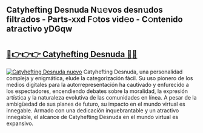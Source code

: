 ## Catyhefting Desnuda N𝚞𝚎vos desn𝚞dos filtr𝚊dos - Parts-xxd F𝚘tos vid𝚎o - C𝚘ntenido atr𝚊ctivo yDGqw

# <h2><a href="http://mbcr5ay.tromn.icu/?c=Catyhefting+Desnuda">🔗👉👉👉 Catyhefting Desnuda 🔗🔗</a></h2>

[![Catyhefting Desnuda nuevo](https://i.imgur.com/pEAQMta.gif)](http://mbcr5ay.tromn.icu/?c=Catyhefting+Desnuda)
Catyhefting Desnuda, una personalidad compleja y enigmática, elude la categorización fácil. Su uso pionero de los medios digitales para la autorrepresentación ha cautivado y enfurecido a los espectadores, encendiendo debates sobre la moralidad, la expresión artística y la naturaleza evolutiva de las comunidades en línea. A pesar de la ambigüedad de sus planes de futuro, su impacto en el mundo virtual es innegable. Armado con una dedicación inquebrantable y un atractivo innegable, el alcance de Catyhefting Desnuda en el mundo virtual es expansivo.
